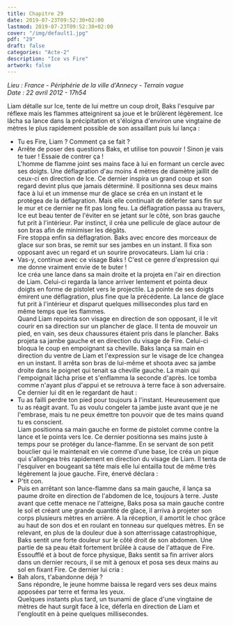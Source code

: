 ```yaml
---
title: Chapitre 29
date: 2019-07-23T09:52:30+02:00
lastmod: 2019-07-23T09:52:30+02:00
cover: "/img/default1.jpg"
pdf: "29"
draft: false
categories: "Acte-2"
description: "Ice vs Fire"
artwork: false
---
```

_Lieu : France - Périphérie de la ville d'Annecy - Terrain vague   
Date : 22 avril 2012 - 17h54_

Liam détalle sur Ice, tente de lui mettre un coup droit, Baks l'esquive par réflexe mais les flammes atteignirent sa joue et le brûlèrent légèrement. Ice lâcha sa lance dans la précipitation et s'éloigna d'environ une vingtaine de mètres le plus rapidement possible de son assaillant puis lui lança :   
- Tu es Fire, Liam ? Comment ça se fait ?   
- Arrête de poser des questions Baks, et utilise ton pouvoir ! Sinon je vais te tuer ! Essaie de contrer ça !   
L'homme de flamme joint ses mains face à lui en formant un cercle avec ses doigts. Une déflagration d'au moins 4 mètres de diamètre jaillit de ceux-ci en direction de Ice. Ce dernier inspira un grand coup et son regard devint plus que jamais déterminé. Il positionna ses deux mains face à lui et un immense mur de glace se créa en un instant et le protégea de la déflagration. Mais elle continuait de déferler sans fin sur le mur et ce dernier ne fit pas long feu. La déflagration passa au travers, Ice eut beau tenter de l'éviter en se jetant sur le côté, son bras gauche fut prit à l'intérieur. Par instinct, il créa une pellicule de glace autour de son bras afin de minimiser les dégâts.   
Fire stoppa enfin sa déflagration. Baks avec encore des morceaux de glace sur son bras, se remit sur ses jambes en un instant. Il fixa son opposant avec un regard et un sourire provocateurs. Liam lui cria :   
- Vas-y, continue avec ce visage Baks ! C'est ce genre d'expression qui me donne vraiment envie de te buter !   
Ice créa une lance dans sa main droite et la projeta en l'air en direction de Liam. Celui-ci regarda la lance arriver lentement et pointa deux doigts en forme de pistolet vers le projectile. La pointe de ses doigts émirent une déflagration, plus fine que la précédente. La lance de glace fut prit à l'intérieur et disparut quelques millisecondes plus tard en même temps que les flammes.   
Quand Liam repointa son visage en direction de son opposant, il le vit courir en sa direction sur un plancher de glace. Il tenta de mouvoir un pied, en vain, ses deux chaussures étaient pris dans le plancher. Baks projeta sa jambe gauche et en direction du visage de Fire. Celui-ci bloqua le coup en empoignant sa cheville. Baks lança sa main en direction du ventre de Liam et l'expression sur le visage de Ice changea en un instant. Il arrêta son bras de lui-même et shoota avec sa jambe droite dans le poignet qui tenait sa cheville gauche. La main qui l'empoignait lâcha prise et s'enflamma la seconde d'après. Ice tomba comme n'ayant plus d'appui et se retrouva à terre face à son adversaire. Ce dernier lui dit en le regardant de haut :   
- Tu as failli perdre ton pied pour toujours à l'instant. Heureusement que tu as réagit avant. Tu as voulu congeler ta jambe juste avant que je ne l'embrase, mais tu ne peux émettre ton pouvoir que de tes mains quand tu es conscient.   
Liam positionna sa main gauche en forme de pistolet comme contre la lance et le pointa vers Ice. Ce dernier positionna ses mains juste à temps pour se protéger du lance-flamme. En se servant de son petit bouclier qui le maintenait en vie comme d'une base, Ice créa un pique qui s'allongea très rapidement en direction du visage de Liam. Il tenta de l'esquiver en bougeant sa tête mais elle lui entailla tout de même très légèrement la joue gauche. Fire, énervé déclara :   
- P'tit con.   
Puis en arrêtant son lance-flamme dans sa main gauche, il lança sa paume droite en direction de l'abdomen de Ice, toujours à terre. Juste avant que cette menace ne l'atteigne, Baks posa sa main gauche contre le sol et créant une grande quantité de glace, il arriva à projeter son corps plusieurs mètres en arrière. A la réception, il amortit le choc grâce au haut de son dos et en roulant en tonneau sur quelques mètres. En se relevant, en plus de la douleur due à son atterrissage catastrophique, Baks sentit une forte douleur sur le côté droit de son abdomen. Une partie de sa peau était fortement brûlée à cause de l'attaque de Fire.   
Essoufflé et à bout de force physique, Baks sentit sa fin arriver alors dans un dernier recours, il se mit à genoux et posa ses deux mains au sol en fixant Fire. Ce dernier lui cria :   
- Bah alors, t'abandonne déjà ?   
Sans répondre, le jeune homme baissa le regard vers ses deux mains apposées par terre et ferma les yeux.   
Quelques instants plus tard, un tsunami de glace d'une vingtaine de mètres de haut surgit face à Ice, déferla en direction de Liam et l'engloutit en à peine quelques millisecondes.
